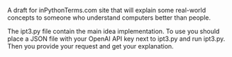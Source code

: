 A draft for inPythonTerms.com site that will explain some real-world concepts to someone who understand computers better than people.

The ipt3.py file contain the main idea implementation.
To use you should place a JSON file with your OpenAI API key next to ipt3.py and run ipt3.py.
Then you provide your request and get your explanation.
